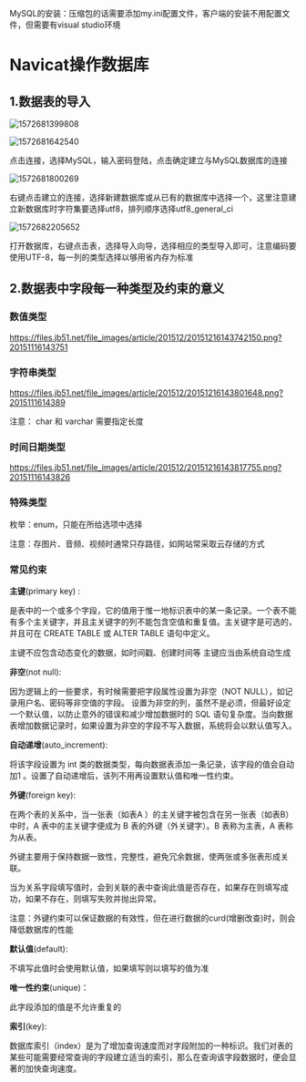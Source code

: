 MySQL的安装：压缩包的话需要添加my.ini配置文件，客户端的安装不用配置文件，但需要有visual studio环境

# Navicat操作数据库

## 1.数据表的导入

![1572681399808](C:\Users\win10\AppData\Roaming\Typora\typora-user-images\1572681399808.png)

![1572681642540](C:\Users\win10\AppData\Roaming\Typora\typora-user-images\1572681642540.png)

点击连接，选择MySQL，输入密码登陆，点击确定建立与MySQL数据库的连接

![1572681800269](C:\Users\win10\AppData\Roaming\Typora\typora-user-images\1572681800269.png)

右键点击建立的连接，选择新建数据库或从已有的数据库中选择一个，这里注意建立新数据库时字符集要选择utf8，排列顺序选择utf8_general_ci

![1572682205652](C:\Users\win10\AppData\Roaming\Typora\typora-user-images\1572682205652.png)

打开数据库，右键点击表，选择导入向导，选择相应的类型导入即可，注意编码要使用UTF-8，每一列的类型选择以够用省内存为标准

## 2.数据表中字段每一种类型及约束的意义

### 数值类型

https://files.jb51.net/file_images/article/201512/20151216143742150.png?20151116143751

### 字符串类型

 https://files.jb51.net/file_images/article/201512/20151216143801648.png?2015111614389 

注意： char 和 varchar 需要指定长度 

### 时间日期类型

https://files.jb51.net/file_images/article/201512/20151216143817755.png?20151116143826

### 特殊类型

枚举：enum，只能在所给选项中选择

注意：存图片、音频、视频时通常只存路径，如网站常采取云存储的方式

### 常见约束

**主键**(primary key) :

是表中的一个或多个字段，它的值用于惟一地标识表中的某一条记录。一个表不能有多个主关键字，并且主关键字的列不能包含空值和重复值。主关键字是可选的，并且可在 CREATE TABLE 或 ALTER TABLE 语句中定义。 

主键不应包含动态变化的数据，如时间戳、创建时间等
主键应当由系统自动生成 

**非空**(not null): 

因为逻辑上的一些要求，有时候需要把字段属性设置为非空（NOT NULL），如记录用户名、密码等非空值的字段。
设置为非空的列，虽然不是必须，但最好设定一个默认值，以防止意外的错误和减少增加数据时的 SQL 语句复杂度。当向数据表增加数据记录时，如果设置为非空的字段不写入数据，系统将会以默认值写入。 

**自动递增**(auto_increment):

将该字段设置为 int 类的数据类型，每向数据表添加一条记录，该字段的值会自动加1 。设置了自动递增后，该列不用再设置默认值和唯一性约束。 

**外键**(foreign key):

在两个表的关系中，当一张表（如表A ）的主关键字被包含在另一张表（如表B）中时，A 表中的主关键字便成为 B 表的外键（外关键字）。B 表称为主表，A 表称为从表。

外键主要用于保持数据一致性，完整性，避免冗余数据，使两张或多张表形成关联。

当为关系字段填写值时，会到关联的表中查询此值是否存在，如果存在则填写成功，如果不存在，则填写失败并抛出异常。

注意：外键约束可以保证数据的有效性，但在进行数据的curd(增删改查)时，则会降低数据库的性能

**默认值**(default):

不填写此值时会使用默认值，如果填写则以填写的值为准

**唯一性约束**(unique)：

此字段添加的值是不允许重复的

**索引**(key):

数据库索引（index）是为了增加查询速度而对字段附加的一种标识。我们对表的某些可能需要经常查询的字段建立适当的索引，那么在查询该字段数据时，便会显著的加快查询速度。 
